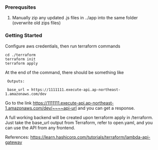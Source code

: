 ### Prerequsites 
1.  Manually zip any updated .js files in ../app into the same folder (overwrite old zips files)

### Getting Started
Configure aws credentials, then run terraform commands
```
cd ./terraform
terraform init 
terraform apply   
```

At the end of the command, there should be something like
```
 Outputs:
 
 base_url = https://1111111.execute-api.ap-northeast-1.amazonaws.com/dev 
```
Go to the link
https://1111111.execute-api.ap-northeast-1.amazonaws.com/dev/~~~~api-url
and you can get a response. 

A full working backend will be created upon terraform apply in /terraform.
Just take the base_url output from Terraform, refer to open.yaml, and you can use the API from any frontend.   

References:
https://learn.hashicorp.com/tutorials/terraform/lambda-api-gateway
